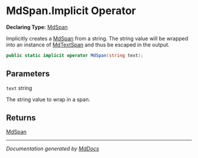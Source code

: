 # MdSpan.Implicit Operator

**Declaring Type:** [MdSpan](../index.md)

Implicitly creates a [MdSpan](../index.md) from a string. The string value will be wrapped into an instance of [MdTextSpan](../../MdTextSpan/index.md) and thus be escaped in the output.

```csharp
public static implicit operator MdSpan(string text);
```

## Parameters

`text`  string

The string value to wrap in a span.

## Returns

[MdSpan](../index.md)

___

*Documentation generated by [MdDocs](https://github.com/ap0llo/mddocs)*
